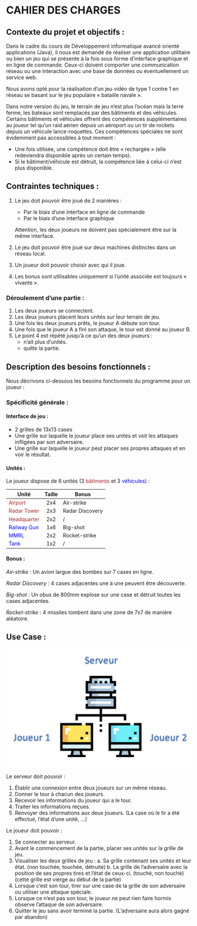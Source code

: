 


# CAHIER DES CHARGES


## Contexte du projet et objectifs :
Dans le cadre du cours de Développement informatique avancé orienté applications (Java), il nous est demandé de réaliser une application utilitaire ou bien un jeu qui se présente à la fois sous forme d’interface graphique et en ligne de commande. Ceux-ci doivent comporter une communication réseau ou une interaction avec une base de données ou éventuellement un service web.

Nous avons opté pour la réalisation d’un jeu vidéo de type 1 contre 1 en réseau se basant sur le jeu populaire « bataille navale ».

Dans notre version du jeu, le terrain de jeu n’est plus l’océan mais la terre ferme, les bateaux sont remplacés par des bâtiments et des véhicules.
Certains bâtiments et véhicules offrent des compétences supplémentaires au joueur tel qu’un raid aérien depuis un aéroport ou un tir de rockets depuis un véhicule lance-roquettes. Ces compétences spéciales ne sont évidemment pas accessibles à tout moment :

* Une fois utilisée, une compétence doit être « rechargée » (elle redeviendra disponible après un certain temps).
* Si le bâtiment/véhicule est détruit, la compétence liée à celui-ci n’est plus disponible.

## Contraintes techniques :
1. Le jeu doit pouvoir être joué de 2 manières :
    * Par le biais d’une interface en ligne de commande
    * Par le biais d’une interface graphique 

    Attention, les deux joueurs ne doivent pas spécialement être sur la même interface. 

2. Le jeu doit pouvoir être joué sur deux machines distinctes dans un réseau local.

3. Un joueur doit pouvoir choisir avec qui il joue. 

4. Les bonus sont utilisables uniquement si l’unité associée est toujours « vivante ».

### Déroulement d’une partie : 

1.	Les deux joueurs se connectent. 
2.	Les deux joueurs placent leurs unités sur leur terrain de jeu.
3.	Une fois les deux joueurs prêts, le joueur A débute son tour.
4.	Une fois que le joueur A a fini son attaque, le tour est donné au joueur B. 
5.	Le point 4 est répété jusqu’à ce qu’un des deux joueurs :
    * n’ait plus d’unités.
    * quitte la partie. 

## Description des besoins fonctionnels :
Nous décrivons ci-dessous les besoins fonctionnels du programme pour un joueur : 

### Spécificité générale :

#### Interface de jeu :
* 2 grilles de 13x13 cases 
* Une grille sur laquelle le joueur place ses unités et voit les attaques infligées par son adversaire.
* Une grille sur laquelle le joueur peut placer ses propres attaques et en voir le résultat. 

#### Unités :
Le joueur dispose de 6 unités (3 <span style="color: brown">bâtiments</span> et 3 <span style="color: blue">véhicules</span>) :

|                     Unité                     | Taille |      Bonus      |
|-----------------------------------------------|:------:|-----------------|
| <span style="color: brown">Airport</span>     |   2x4  | Air-strike      |
| <span style="color: brown">Radar Tower</span> |   2x3  | Radar Discovery |
| <span style="color: brown">Headquarter</span> |   2x2  | /               |
| <span style="color: blue">Railway Gun</span>  |   1x6  | Big-shot        |
| <span style="color: blue">MMRL</span>         |   2x2  | Rocket-strike   |
| <span style="color: blue">Tank</span>         |   1x2  | /               |


#### Bonus :
*Air-strike* : Un avion largue des bombes sur 7 cases en ligne. <br>

*Radar Discovery* : 4 cases adjacentes une à une peuvent être découverte.<br>

*Big-shot* : Un obus de 800mm explose sur une case et détruit toutes les cases adjacentes.<br>

*Rocket-strike* : 4 missiles tombent dans une zone de 7x7 de manière aléatoire. <br>


## Use Case :
![com_serv-pc](img/Communication_Server-PC.png) 

Le serveur doit pouvoir :

1.	Établir une connexion entre deux joueurs sur un même réseau.
2.	Donner le tour à chacun des joueurs. 
3.	Recevoir les informations  du joueur qui a le tour. 
4.	Traiter les informations reçues. 
5.	Renvoyer des informations aux deux joueurs. (La case où le tir a été effectué, l’état d’une unité, …)

Le joueur doit pouvoir : 

1.	Se connecter au serveur.
2.	Avant le commencement de la partie, placer ses unités sur la grille de jeu. 
3.	Visualiser les deux grilles de jeu :
a.	Sa grille contenant ses unités et leur état. (non touchée, touchée, détruite)
b.	La grille de l’adversaire avec la position de ses propres tires et l’état de ceux-ci. (touché, non touché) (cette grille est vierge au début de la partie)
4.	Lorsque c’est son tour, tirer sur une case de la grille de son adversaire ou utiliser une attaque spéciale. 
5.	Lorsque ce n’est pas son tour, le joueur ne peut rien faire hormis observe l’attaque de son adversaire. 
6.	Quitter le jeu sans avoir terminé la partie. (L’adversaire aura alors gagné par abandon) 


